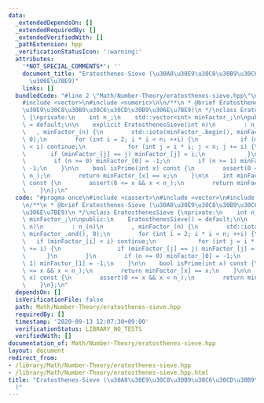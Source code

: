 ```yaml
---
data:
  _extendedDependsOn: []
  _extendedRequiredBy: []
  _extendedVerifiedWith: []
  _pathExtension: hpp
  _verificationStatusIcon: ':warning:'
  attributes:
    '*NOT_SPECIAL_COMMENTS*': ''
    document_title: "Eratosthenes-Sieve (\u30A8\u30E9\u30C8\u30B9\u30C6\u30CD\u30B9\
      \u306E\u7BE9)"
    links: []
  bundledCode: "#line 2 \"Math/Number-Theory/eratosthenes-sieve.hpp\"\n#include <cassert>\n\
    #include <vector>\n#include <numeric>\n\n/**\n * @brief Eratosthenes-Sieve (\u30A8\
    \u30E9\u30C8\u30B9\u30C6\u30CD\u30B9\u306E\u7BE9)\n */\nclass EratosthenesSieve\
    \ {\nprivate:\n    int n_;\n    std::vector<int> minFactor_;\n\npublic:\n    EratosthenesSieve()\
    \ = default;\n\n    explicit EratosthenesSieve(int n)\n        : n_(n)\n     \
    \   , minFactor_(n) {\n        std::iota(minFactor_.begin(), minFactor_.end(),\
    \ 0);\n        for (int i = 2; i * i < n; ++i) {\n            if (minFactor_[i]\
    \ < i) continue;\n            for (int j = i * i; j < n; j += i) {\n         \
    \       if (minFactor_[j] == j) minFactor_[j] = i;\n            }\n        }\n\
    \        if (n >= 0) minFactor_[0] = -1;\n        if (n >= 1) minFactor_[1] =\
    \ -1;\n    }\n\n    bool isPrime(int x) const {\n        assert(0 <= x && x <\
    \ n_);\n        return minFactor_[x] == x;\n    }\n\n    int minFactor(int x)\
    \ const {\n        assert(0 <= x && x < n_);\n        return minFactor_[x];\n\
    \    }\n};\n"
  code: "#pragma once\n#include <cassert>\n#include <vector>\n#include <numeric>\n\
    \n/**\n * @brief Eratosthenes-Sieve (\u30A8\u30E9\u30C8\u30B9\u30C6\u30CD\u30B9\
    \u306E\u7BE9)\n */\nclass EratosthenesSieve {\nprivate:\n    int n_;\n    std::vector<int>\
    \ minFactor_;\n\npublic:\n    EratosthenesSieve() = default;\n\n    explicit EratosthenesSieve(int\
    \ n)\n        : n_(n)\n        , minFactor_(n) {\n        std::iota(minFactor_.begin(),\
    \ minFactor_.end(), 0);\n        for (int i = 2; i * i < n; ++i) {\n         \
    \   if (minFactor_[i] < i) continue;\n            for (int j = i * i; j < n; j\
    \ += i) {\n                if (minFactor_[j] == j) minFactor_[j] = i;\n      \
    \      }\n        }\n        if (n >= 0) minFactor_[0] = -1;\n        if (n >=\
    \ 1) minFactor_[1] = -1;\n    }\n\n    bool isPrime(int x) const {\n        assert(0\
    \ <= x && x < n_);\n        return minFactor_[x] == x;\n    }\n\n    int minFactor(int\
    \ x) const {\n        assert(0 <= x && x < n_);\n        return minFactor_[x];\n\
    \    }\n};\n"
  dependsOn: []
  isVerificationFile: false
  path: Math/Number-Theory/eratosthenes-sieve.hpp
  requiredBy: []
  timestamp: '2020-09-13 12:07:30+09:00'
  verificationStatus: LIBRARY_NO_TESTS
  verifiedWith: []
documentation_of: Math/Number-Theory/eratosthenes-sieve.hpp
layout: document
redirect_from:
- /library/Math/Number-Theory/eratosthenes-sieve.hpp
- /library/Math/Number-Theory/eratosthenes-sieve.hpp.html
title: "Eratosthenes-Sieve (\u30A8\u30E9\u30C8\u30B9\u30C6\u30CD\u30B9\u306E\u7BE9\
  )"
---
```

